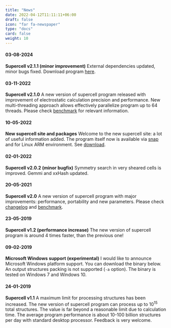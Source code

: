 ```yaml
---
title: "News"
date: 2022-04-12T11:11:11+06:00
draft: false
icon: "far fa-newspaper"
type: "docs"
card: false
weight: 10
---
```


#### 03-08-2024
**Supercell v2.1.1 (minor improvement)** External dependencies updated, minor bugs fixed. Download program [here](download).
#### 03-11-2022
**Supercell v2.1.0** A new version of supercell program released with improvement of electrostatic calculation precision and performance. New multi-threading approach allows effectively parallelize program up to 64 threads. Please check [benchmark](benchmark) for relevant information.
#### 10-05-2022
**New supercell site and packages** Welcome to the new supercell site: a lot of useful information added. The program itself now is available via [snap](https://snapcraft.io/) and for Linux ARM environment. See [download](download).
<!--more-->
#### 02-01-2022
**Supercell v2.0.2 (minor bugfix)** Symmetry search in very sheared cells is improved. Gemmi and xxHash updated.
#### 20-05-2021
**Supercell v2.0** A new version of supercell program with major improvements: performance, portability and new parameters. Please check [changelog](version-2x) and [benchmark](benchmark).
#### 23-05-2019
**Supercell v1.2 (performance increase)** The new version of supercell program is around 4 times faster, than the previous one!
#### 09-02-2019
**Microsoft Windows support (experimental)** I would like to announce Microsoft Windows platform support. You can download the binary below. An output structures packing is not supported (`-a` option). The binary is tested on Windows 7 and Windows 10.
#### 24-01-2019
**Supercell v1.1** A maximum limit for processing structures has been increased. The new version of supercell program can process up to 10<sup>15</sup> total structures. The value is far beyond a reasonable limit due to calculation time. The average program performance is about 10-100 billion structures per day with standard desktop processor. Feedback is very welcome.
